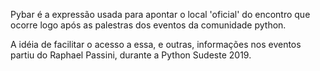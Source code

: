 Pybar é a expressão usada para apontar o local 'oficial' do encontro que ocorre logo após as palestras dos eventos da comunidade python.

A idéia de facilitar o acesso a essa, e outras, informações nos eventos partiu do Raphael Passini, durante a Python Sudeste 2019. 
